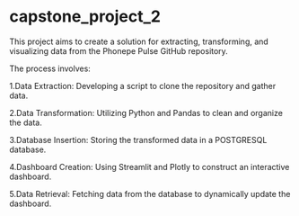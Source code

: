 # capstone_project_2

This project aims to create a solution for extracting, transforming, and visualizing data from the Phonepe Pulse GitHub repository. 

The process involves:

1.Data Extraction: Developing a script to clone the repository and gather data.

2.Data Transformation: Utilizing Python and Pandas to clean and organize the data.

3.Database Insertion: Storing the transformed data in a POSTGRESQL database.

4.Dashboard Creation: Using Streamlit and Plotly to construct an interactive dashboard.

5.Data Retrieval: Fetching data from the database to dynamically update the dashboard.
